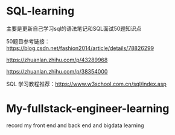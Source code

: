 # SQL-learning
主要是更新自己学习sql的语法笔记和SQL面试50题知识点

50题目参考链接： https://blog.csdn.net/fashion2014/article/details/78826299

https://zhuanlan.zhihu.com/p/43289968

https://zhuanlan.zhihu.com/p/38354000

SQL 学习教程推荐：https://www.w3school.com.cn/sql/index.asp

# My-fullstack-engineer-learning
record my front end and back end and bigdata learning
